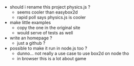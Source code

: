 * should i rename this project physics.js ?
  * seems cooler than easybox2d
  * rapid poll says physics.js is cooler
* make little examples
  * copy the one in the original site
  * would serve of tests as well
* write an homepage ?
  * just a github ?
* possible to make it run in node.js too ?
  * dunno... not really a use case to use box2d on node tho
  * in browser this is a lot about game